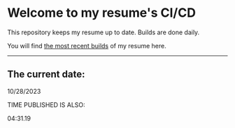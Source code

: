 # Welcome to my resume's CI/CD
This repository keeps my resume up to date. Builds are done daily.
  
You will find [the most recent builds](output/) of my resume here.
* * *
 
## The current date:  
 10/28/2023 
   
  
  
 TIME PUBLISHED IS ALSO: 
  
 04:31.19 
  
  
